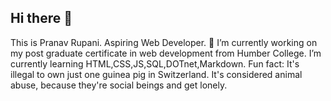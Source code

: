 ## Hi there 👋

This is Pranav Rupani. Aspiring Web Developer.
🔭 I’m currently working on my post graduate certificate in web development from Humber College.
I’m currently learning HTML,CSS,JS,SQL,DOTnet,Markdown.
 Fun fact: It's illegal to own just one guinea pig in Switzerland. It's considered animal abuse, because they're social beings and get lonely.

<!--
**pranavrupani/pranavrupani** is a ✨ _special_ ✨ repository because its `README.md` (this file) appears on your GitHub profile.

Here are some ideas to get you started:

- 🔭 I’m currently working on ...
- 🌱 I’m currently learning ...
- 👯 I’m looking to collaborate on ...
- 🤔 I’m looking for help with ...
- 💬 Ask me about ...
- 📫 How to reach me: ...
- 😄 Pronouns: ...
- ⚡ Fun fact: ...
-->
